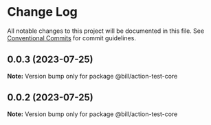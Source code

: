 # Change Log

All notable changes to this project will be documented in this file.
See [Conventional Commits](https://conventionalcommits.org) for commit guidelines.

## 0.0.3 (2023-07-25)

**Note:** Version bump only for package @bill/action-test-core





## 0.0.2 (2023-07-25)

**Note:** Version bump only for package @bill/action-test-core

